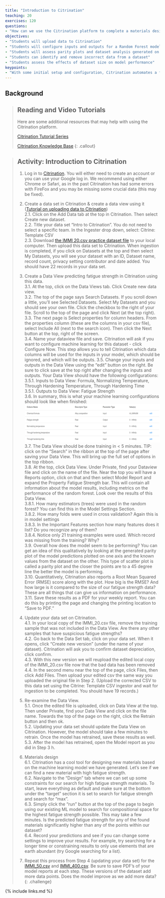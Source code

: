 ```yaml
---
title: "Introduction to Citrination"
teaching: 20
exercises: 120
questions:
- "How can we use the Citrination platform to complete a materials design task?"
objectives:
- "Students will upload data to Citrination"
- "Students will configure inputs and outputs for a Random Forest model on Citrination"
- "Students will assess parity plots and dataset analysis generated on the Citrination platform"
- "Students can identify and remove incorrect data from a dataset"
- "Students assess the effects of dataset size on model performance"
keypoints:
- "With some initial setup and configuration, Citrination automates a full workflow of generating features, training a model, optimizing hyperparameters, assessing performance for a random forest model"
---
```

## Background


> ## Reading and Video Tutorials
> Here are some additional resources that may help with using the Citrination platform. 
>  
> [Citrination Tutorial Series](https://www.youtube.com/channel/UC_cSbvZGp2_Mb1JHI_ZF-3w/videos)
>  
> [Citrination Knowledge Base](https://help.citrination.com/knowledgebase)
{: .callout}
  
> ## Activity: Introduction to Citrination
>  
>1. Log in to [Citrination](https://citrination.com/). You will either need to create an account or you can use your Google log in. We recommend using either Chrome or Safari, as in the past Citrination has had some errors with FireFox and you may be missing some crucial data (this may be fixed).  
>  
>2. Create a data set in Citrination & create a data view using it ([Tutorial on uploading data to Citrination](https://youtu.be/g9DTHnIp1kQ))  
>    2.1. Click on the Add Data tab at the top in Citrination. Then select Create new dataset.  
>    2.2. Title your data set “Intro to Citrination”. You do not need to select a specific team.  In the Ingester drop down, select: Citrine: Template CSV  
>    2.3. Download [the IMMI 20.csv practice dataset file](../data/IMMI_20.csv) to your local computer. Then upload this data set to Citrination. When ingestion is completed, if you click on Datasets at the top and then select My Datasets, you will see your dataset with an ID, Dataset name, record count, privacy setting contributor and date added. You should have 22 records in your data set.  
>  
>3. Create a Data View predicting fatigue strength in Citrination using this data.  
>    3.1. At the top, click on the Data Views tab. Click Create new data view.  
>    3.2. The top of the page says Search Datasets. If you scroll down a little, you’ll see Selected Datasets. Select My Datasets and you should see your own file. Click the checkbox to the right of your file. Scroll to the top of the page and click Next (at the top right).  
>    3.3. The next page is Select properties for column headers. From the properties column (these are the columns in your csv file), select Include All (next to the search icon). Then click the Next button at the top, right of the screen.  
>    3.4. Name your dataview file and save. Citrination will ask if you want to configure machine learning for this dataset - click Configure Now. This step allows you to tell Citrination which data columns will be used for the inputs in your model, which should be ignored, and which will be outputs. 
>    3.5. Change your inputs and outputs in the Data View using the “edit” button on the right. Be sure to click save at the top right after changing the inputs and outputs. Your Data View should have the following configurations:  
>        3.5.1. Inputs to Data View: Formula, Normalizing Temperature, Through Hardening Temperature, Through Hardening Time  
>        3.5.1. Outputs to Data View: Fatigue Strength  
>    3.6. In summary, this is what your machine learning configurations should look like when finished:  
>![machine learning configuration](../fig/citrination_1.png "machine learning configuration")  
>    3.7. The Data View should be done training in &lt; 5 minutes. TIP: click on the “Search” in the ribbon at the top of the page after saving your Data View. This will bring up the full set of options in the top ribbon.  
>    3.8. At the top, click Data View. Under Private, find your Dataview file and click on the name of the file. Near the top you will have a Reports option, click on that and then select Model Report and expand the Property Fatigue Strength bar. This will contain all information about the model results, including metrics on the performance of the random forest. Look over the results of this Data View.  
>        3.8.1. How many estimators (trees) were used in the random forest? You can find this in the Model Settings Section.  
>        3.8.2. How many folds were used in cross validation? Again this is in model settings  
>        3.8.3. In the Important Features section how many features does it list? Do you recognize any of them?  
>        3.8.4. Notice only 21 training examples were used. Which record was missing from the training? Why?  
>    3.9. Overall how does the model seem to be performing? You can get an idea of this qualitatively by looking at the generated parity plot of the model predictions plotted on one axis and the known values from the dataset on the other. This type of scatter plot is called a parity plot and the closer the points are to a 45 degree line the better the model is performing.  
>    3.10. Quantitatively, Citrination also reports a Root Mean Squared Error (RMSE) score along with the plot. How big is the RMSE? And how large is it compared to the size of our fatigue strength data? These are all things that can give us information on performance.  
>    3.11. Save these results as a PDF for your weekly report. You can do this by printing the page and changing the printing location to “Save to PDF.”  
>  
>4. Update your data set on Citrination.  
>    4.1. In your local copy of the IMMI_20.csv file, remove the training sample that was not included in the Data View. Are there any other samples that have suspicious fatigue strengths?  
>    4.2. Go back to the Data Set tab, click on your data set. When it opens, click “Create new version” (under the name of your dataset). Citrination will ask you to confirm dataset depreciation, click confirm.  
>    4.3. With this new version we will reupload the edited local copy of the IMMI_20.csv  file now that the bad data has been removed  
>    4.4. In the second menu near the top of the page, click Files, then click Add Files.  Then upload your edited csv the same way you uploaded the original file in Step 2. (Upload the corrected CSV to this data set using the Citrine: Template CSV ingestor and wait for ingestion to be completed. You should have 19 records.)  
>  
>5. Re-examine the Data View.  
>    5.1. Once the edited file is uploaded, click on Data View at the top. Then under Private, find your Data View and click on the file name. Towards the top of the page on the right, click the Retrain button and then ok.  
>    5.2. Updating your data set should update the Data View on Citrination. However, the model should take a few minutes to retrain. Once the model has retrained, save these results as well.  
>    5.3. After the model has retrained, open the Model report as you did in Step 3 h.  
>  
>6. Materials design  
>    6.1. Citrination has a cool tool for designing new materials based on the machine learning model we have generated. Let’s see if we can find a new material with high fatigue strength.  
>    6.2. Navigate to the “Design” tab where we can set up some constraints for our search for high fatigue strength materials. To start, leave everything as default and make sure at the bottom under the “target” section it is set to search for fatigue strength and search for “max”.  
>    6.3. Simply click the “run” button at the top of the page to begin using our existing ML model to search for compositional space for the highest fatigue strength possible. This may take a few minutes. Is the predicted fatigue strength for any of the found materials significantly higher than any of the points within our dataset?  
>    6.4. Record your predictions and see if you can change some settings to improve your results. For example, try searching for a longer time or constraining results to only use elements that are earth abundant (try Google searching for a list).  
>  
>7. Repeat this process from Step 4 (updating your data set) for the [IMMI_50.csv](../data/IMMI_50.csv) and [IMMI_400.csv](../data/IMMI_400.csv). Be sure to save PDF’s of your model reports at each step. These versions of the dataset add more data points. Does the model improve as we add more data?  
{: .challenge}
  
{% include links.md %}

